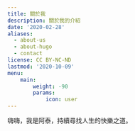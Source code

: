 ```yaml
---
title: 關於我
description: 關於我的介紹
date: '2020-02-28'
aliases:
  - about-us
  - about-hugo
  - contact
license: CC BY-NC-ND
lastmod: '2020-10-09'
menu:
    main: 
        weight: -90
        params:
            icon: user
---
```


嗨嗨，我是阿泰，持續尋找人生的快樂之道。
